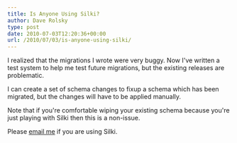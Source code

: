 ```yaml
---
title: Is Anyone Using Silki?
author: Dave Rolsky
type: post
date: 2010-07-03T12:20:36+00:00
url: /2010/07/03/is-anyone-using-silki/
---
```

I realized that the migrations I wrote were very buggy. Now I've written a test system to help me test future migrations, but the existing releases are problematic.

I can create a set of schema changes to fixup a schema which has been migrated, but the changes will have to be applied manually.

Note that if you're comfortable wiping your existing schema because you're just playing with Silki then this is a non-issue.

Please [email me][1] if you are using Silki.

 [1]: mailto:autarch@urth.org